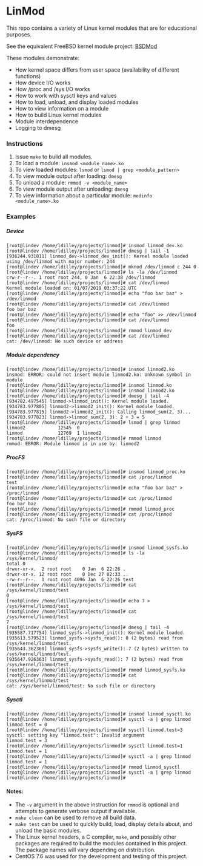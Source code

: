 # LinMod
This repo contains a variety of Linux kernel modules that are for educational purposes.

See the equivalent FreeBSD kernel module project: [BSDMod](https://github.com/ldilley/bsdmod)

These modules demonstrate:

* How kernel space differs from user space (availability of different functions)
* How device I/O works
* How /proc and /sys I/O works
* How to work with sysctl keys and values
* How to load, unload, and display loaded modules
* How to view information on a module
* How to build Linux kernel modules
* Module interdependence
* Logging to dmesg

### Instructions
1. Issue `make` to build all modules.
2. To load a module: `insmod <module_name>.ko`
3. To view loaded modules: `lsmod` or `lsmod | grep <module_pattern>`
4. To view module output after loading: `dmesg`
5. To unload a module: `rmmod -v <module_name>`
6. To view module output after unloading: `dmesg`
7. To view information about a particular module: `modinfo <module_name>.ko`

### Examples
##### Device
```
[root@lindev /home/ldilley/projects/linmod]# insmod linmod_dev.ko
[root@lindev /home/ldilley/projects/linmod]# dmesg | tail -1
[936244.931811] linmod_dev->linmod_dev_init(): Kernel module loaded using /dev/linmod with major number: 244
[root@lindev /home/ldilley/projects/linmod]# mknod /dev/linmod c 244 0
[root@lindev /home/ldilley/projects/linmod]# ls -la /dev/linmod
crw-r--r--. 1 root root 244, 0 Jan  6 22:38 /dev/linmod
[root@lindev /home/ldilley/projects/linmod]# cat /dev/linmod
Kernel module loaded on: 01/07/2019 03:37:22 UTC
[root@lindev /home/ldilley/projects/linmod]# echo "foo bar baz" > /dev/linmod
[root@lindev /home/ldilley/projects/linmod]# cat /dev/linmod
foo bar baz
[root@lindev /home/ldilley/projects/linmod]# echo "foo" >> /dev/linmod
[root@lindev /home/ldilley/projects/linmod]# cat /dev/linmod
foo
[root@lindev /home/ldilley/projects/linmod]# rmmod linmod_dev
[root@lindev /home/ldilley/projects/linmod]# cat /dev/linmod
cat: /dev/linmod: No such device or address
```

##### Module dependency
```
[root@lindev /home/ldilley/projects/linmod]# insmod linmod2.ko
insmod: ERROR: could not insert module linmod2.ko: Unknown symbol in module
[root@lindev /home/ldilley/projects/linmod]# insmod linmod.ko
[root@lindev /home/ldilley/projects/linmod]# insmod linmod2.ko
[root@lindev /home/ldilley/projects/linmod]# dmesg | tail -4
[934782.497545] linmod->linmod_init(): Kernel module loaded.
[934783.977805] linmod2->linmod2_init(): Kernel module loaded.
[934783.977815] linmod2->linmod2_init(): Calling linmod_sum(2, 3)...
[934783.977823] linmod->linmod_sum(2, 3): 2 + 3 = 5
[root@lindev /home/ldilley/projects/linmod]# lsmod | grep linmod
linmod2            12545  0
linmod             12769  1 linmod2
[root@lindev /home/ldilley/projects/linmod]# rmmod linmod
rmmod: ERROR: Module linmod is in use by: linmod2
```

##### ProcFS
```
[root@lindev /home/ldilley/projects/linmod]# insmod linmod_proc.ko
[root@lindev /home/ldilley/projects/linmod]# cat /proc/linmod
test
[root@lindev /home/ldilley/projects/linmod]# echo "foo bar baz" > /proc/linmod
[root@lindev /home/ldilley/projects/linmod]# cat /proc/linmod
foo bar baz
[root@lindev /home/ldilley/projects/linmod]# rmmod linmod_proc
[root@lindev /home/ldilley/projects/linmod]# cat /proc/linmod
cat: /proc/linmod: No such file or directory
```

##### SysFS
```
[root@lindev /home/ldilley/projects/linmod]# insmod linmod_sysfs.ko
[root@lindev /home/ldilley/projects/linmod]# ls -la /sys/kernel/linmod/
total 0
drwxr-xr-x.  2 root root    0 Jan  6 22:26 .
drwxr-xr-x. 12 root root    0 Dec 27 02:33 ..
-rw-r--r--.  1 root root 4096 Jan  6 22:26 test
[root@lindev /home/ldilley/projects/linmod]# cat /sys/kernel/linmod/test
0
[root@lindev /home/ldilley/projects/linmod]# echo 7 > /sys/kernel/linmod/test
[root@lindev /home/ldilley/projects/linmod]# cat /sys/kernel/linmod/test
7
[root@lindev /home/ldilley/projects/linmod]# dmesg | tail -4
[935587.717754] linmod_sysfs->linmod_init(): Kernel module loaded.
[935613.579523] linmod_sysfs->sysfs_read(): 0 (2 bytes) read from /sys/kernel/linmod/test.
[935643.362360] linmod_sysfs->sysfs_write(): 7 (2 bytes) written to /sys/kernel/linmod/test.
[935647.926363] linmod_sysfs->sysfs_read(): 7 (2 bytes) read from /sys/kernel/linmod/test.
[root@lindev /home/ldilley/projects/linmod]# rmmod linmod_sysfs.ko
[root@lindev /home/ldilley/projects/linmod]# cat /sys/kernel/linmod/test
cat: /sys/kernel/linmod/test: No such file or directory
```

##### Sysctl
```
[root@lindev /home/ldilley/projects/linmod]# insmod linmod_sysctl.ko
[root@lindev /home/ldilley/projects/linmod]# sysctl -a | grep linmod
linmod.test = 0
[root@lindev /home/ldilley/projects/linmod]# sysctl linmod.test=3
sysctl: setting key "linmod.test": Invalid argument
linmod.test = 3
[root@lindev /home/ldilley/projects/linmod]# sysctl linmod.test=1
linmod.test = 1
[root@lindev /home/ldilley/projects/linmod]# sysctl -a | grep linmod
linmod.test = 1
[root@lindev /home/ldilley/projects/linmod]# rmmod linmod_sysctl
[root@lindev /home/ldilley/projects/linmod]# sysctl -a | grep linmod
[root@lindev /home/ldilley/projects/linmod]#
```

#### Notes:
* The `-v` argument in the above instruction for `rmmod` is optional and attempts to generate verbose output if available.
* `make clean` can be used to remove all build data.
* `make test` can be used to quickly build, load, display details about, and unload the basic modules.
* The Linux kernel headers, a C compiler, `make`, and possibly other packages are required to build the modules contained in this project. The package names will vary depending on distribution.
* CentOS 7.6 was used for the development and testing of this project.
